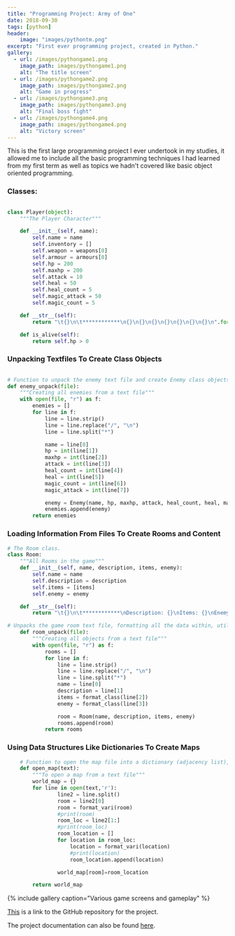 ```yaml
---
title: "Programming Project: Army of One"
date: 2018-09-30
tags: [python]
header:
    image: "images/pythontm.png"
excerpt: "First ever programming project, created in Python."
gallery:
  - url: /images/pythongame1.png
    image_path: images/pythongame1.png
    alt: "The title screen"
  - url: /images/pythongame2.png
    image_path: images/pythongame2.png
    alt: "Game in progress"
  - url: /images/pythongame3.png
    image_path: images/pythongame3.png
    alt: "Final boss fight"
  - url: /images/pythongame4.png
    image_path: images/pythongame4.png
    alt: "Victory screen"
---
```


This is the first large programming project I ever undertook in my studies,
it allowed me to include all the basic programming techniques I had learned from 
my first term as well as topics we hadn't covered like basic object oriented programming.

<h3>Classes:</h3>

```python

class Player(object):
    """The Player Character"""

    def __init__(self, name):
        self.name = name
        self.inventory = []
        self.weapon = weapons[0]
        self.armour = armours[0]
        self.hp = 200
        self.maxhp = 200
        self.attack = 10        
        self.heal = 50
        self.heal_count = 5
        self.magic_attack = 50
        self.magic_count = 5

    def __str__(self):
        return "\t{}\n\t************\n{}\n{}\n{}\n{}\n{}\n{}\n{}\n".format(self.name, self.inventory, self.weapon, self.armour, self.hp, self.attack, self.heal, self.heal_count)

    def is_alive(self):
        return self.hp > 0

```

<h3>Unpacking Textfiles To Create Class Objects</h3>

```python

# Function to unpack the enemy text file and create Enemy class objects to append to a list.
def enemy_unpack(file):
    """Creating all enemies from a text file"""
    with open(file, "r") as f:
        enemies = []
        for line in f:
            line = line.strip()
            line = line.replace("/", "\n")
            line = line.split("*")

            name = line[0]
            hp = int(line[1])
            maxhp = int(line[2])
            attack = int(line[3])
            heal_count = int(line[4])
            heal = int(line[5])
            magic_count = int(line[6])
            magic_attack = int(line[7])

            enemy = Enemy(name, hp, maxhp, attack, heal_count, heal, magic_count, magic_attack)
            enemies.append(enemy)
        return enemies

```

<h3>Loading Information From Files To Create Rooms and Content</h3>

```python
# The Room class.
class Room:
    """All Rooms in the game"""
    def __init__(self, name, description, items, enemy):
        self.name = name
        self.description = description
        self.items = [items]
        self.enemy = enemy

    def __str__(self):
        return "\t{}\n\t************\nDescription: {}\nItems: {}\nEnemy: {}".format(self.name, self.description, self.items, self.enemy)

# Unpacks the game room text file, formatting all the data within, utilising the format class function.
    def room_unpack(file):
        """Creating all objects from a text file"""
        with open(file, "r") as f:   
            rooms = []
            for line in f:
                line = line.strip()
                line = line.replace("/", "\n")
                line = line.split("*")
                name = line[0]
                description = line[1]
                items = format_class(line[2])
                enemy = format_class(line[3])

                room = Room(name, description, items, enemy)
                rooms.append(room)
            return rooms

```

<h3>Using Data Structures Like Dictionaries To Create Maps</h3>

```python
    # Function to open the map file into a dictionary (adjacency list), utilises the format_vari function.
    def open_map(text):
        """To open a map from a text file"""
        world_map = {}
        for line in open(text,'r'):
                line2 = line.split()
                room = line2[0]
                room = format_vari(room)
                #print(room)
                room_loc = line2[1:]
                #print(room_loc)
                room_location = []
                for location in room_loc:
                    location = format_vari(location)
                    #print(location)
                    room_location.append(location)

                world_map[room]=room_location

        return world_map
```

{% include gallery caption="Various game screens and gameplay" %}

<a href="https://github.com/Sir-Benj/Python-First-Game">This</a> is a link to the GitHub repository for the project.

The project documentation can also be found <a href="https://github.com/Sir-Benj/Portfolio/blob/master/documentation/Python_Project_Documentation.docx">here</a>.